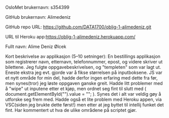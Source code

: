 OsloMet brukernavn: s354399

GitHub brukernavn: Alimedeniz

GitHub repo URL: https://github.com/DATA1700/oblig-1-alimedeniz.git

URL til Heroku app:https://oblig-1-alimedeniz.herokuapp.com/

Fullt navn: Alime Deniz Ølcek

Kort beskrivelse av applikasjon (5–10 setninger): En bestillings applikasjon som registrerer navn, etternavn, telefonnummer, epost, og videre skriver ut bilettene. Jeg fulgte oppgavebeskrivelsen, og "templeten" som var lagt ut. Eneste ekstra jeg evt. gjorde var å fikse størrelsen på inputboksene. JS var et nytt område for min del, hadde derfor ingen erfaring med dette fra før, men synes(tror) jeg løste oppgaven ganske greit. Hadde litt problemer med å "wipe" ut inputene etter et kjøp, men ordnet seg fint til slutt med ( document.getElementById("").value = ""; ). Synes det i alt var veldig gøy å utforske seg frem med. Hadde også et lite problem med Heroku appen, via VSC(siden jeg brukte dette først!) men etter at jeg byttet til intellij funket det fint. Har kommentert ut hva de ulike områdene på scriptet gjør.
